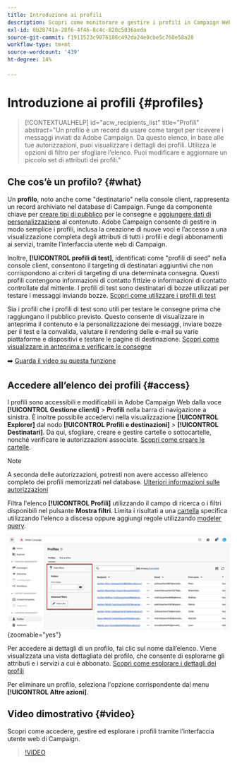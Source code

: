 ```yaml
---
title: Introduzione ai profili
description: Scopri come monitorare e gestire i profili in Campaign Web.
exl-id: 0b28741a-28f6-4f46-8c4c-820c5036aeda
source-git-commit: f1911523c9076188c492da24e0cbe5c760e58a28
workflow-type: tm+mt
source-wordcount: '439'
ht-degree: 14%

---
```


# Introduzione ai profili {#profiles}

>[!CONTEXTUALHELP]
>id="acw_recipients_list"
>title="Profili"
>abstract="Un profilo è un record da usare come target per ricevere i messaggi inviati da Adobe Campaign. Da questo elenco, in base alle tue autorizzazioni, puoi visualizzare i dettagli dei profili. Utilizza le opzioni di filtro per sfogliare l’elenco. Puoi modificare e aggiornare un piccolo set di attributi dei profili."

## Che cos’è un profilo? {#what}

Un **profilo**, noto anche come &quot;destinatario&quot; nella console client, rappresenta un record archiviato nel database di Campaign. Funge da componente chiave per [creare tipi di pubblico](create-audience.md) per le consegne e [aggiungere dati di personalizzazione](../personalization/personalize.md) al contenuto. Adobe Campaign consente di gestire in modo semplice i profili, inclusa la creazione di nuove voci e l’accesso a una visualizzazione completa degli attributi di tutti i profili e degli abbonamenti ai servizi, tramite l’interfaccia utente web di Campaign.

Inoltre, **[!UICONTROL profili di test]**, identificati come &quot;profili di seed&quot; nella console client, consentono il targeting di destinatari aggiuntivi che non corrispondono ai criteri di targeting di una determinata consegna. Questi profili contengono informazioni di contatto fittizie o informazioni di contatto controllate dal mittente. I profili di test sono destinatari di bozze utilizzati per testare i messaggi inviando bozze. [Scopri come utilizzare i profili di test](test-profiles.md)

Sia i profili che i profili di test sono utili per testare le consegne prima che raggiungano il pubblico previsto. Questo consente di visualizzare in anteprima il contenuto e la personalizzazione dei messaggi, inviare bozze per il test e la convalida, valutare il rendering delle e-mail su varie piattaforme e dispositivi e testare le pagine di destinazione. [Scopri come visualizzare in anteprima e verificare le consegne](../preview-test/preview-test.md)

➡️ [Guarda il video su questa funzione](#video)

## Accedere all’elenco dei profili {#access}

I profili sono accessibili e modificabili in Adobe Campaign Web dalla voce **[!UICONTROL Gestione clienti]** > **Profili** nella barra di navigazione a sinistra. È inoltre possibile accedervi nella visualizzazione **[!UICONTROL Explorer]** dal nodo **[!UICONTROL Profili e destinazioni]** > **[!UICONTROL Destinatari]**. Da qui, sfogliare, creare e gestire cartelle o sottocartelle, nonché verificare le autorizzazioni associate. [Scopri come creare le cartelle](../get-started/permissions.md#folders).

>[!NOTE]
>
>A seconda delle autorizzazioni, potresti non avere accesso all’elenco completo dei profili memorizzati nel database. [Ulteriori informazioni sulle autorizzazioni](../get-started/permissions.md)

Filtra l&#39;elenco **[!UICONTROL Profili]** utilizzando il campo di ricerca o i filtri disponibili nel pulsante **Mostra filtri**. Limita i risultati a una [cartella](../get-started/permissions.md#folders) specifica utilizzando l&#39;elenco a discesa oppure aggiungi regole utilizzando [modeler query](../query/query-modeler-overview.md).

![Filtri disponibili nell&#39;elenco dei profili](assets/profiles-list-filters.png){zoomable="yes"}

Per accedere ai dettagli di un profilo, fai clic sul nome dall’elenco. Viene visualizzata una vista dettagliata del profilo, che consente di esplorarne gli attributi e i servizi a cui è abbonato. [Scopri come esplorare i dettagli dei profili](create-profile.md)

Per eliminare un profilo, seleziona l&#39;opzione corrispondente dal menu **[!UICONTROL Altre azioni]**.

## Video dimostrativo {#video}

Scopri come accedere, gestire ed esplorare i profili tramite l’interfaccia utente web di Campaign.

>[!VIDEO](https://video.tv.adobe.com/v/3448372?quality=12&captions=ita)